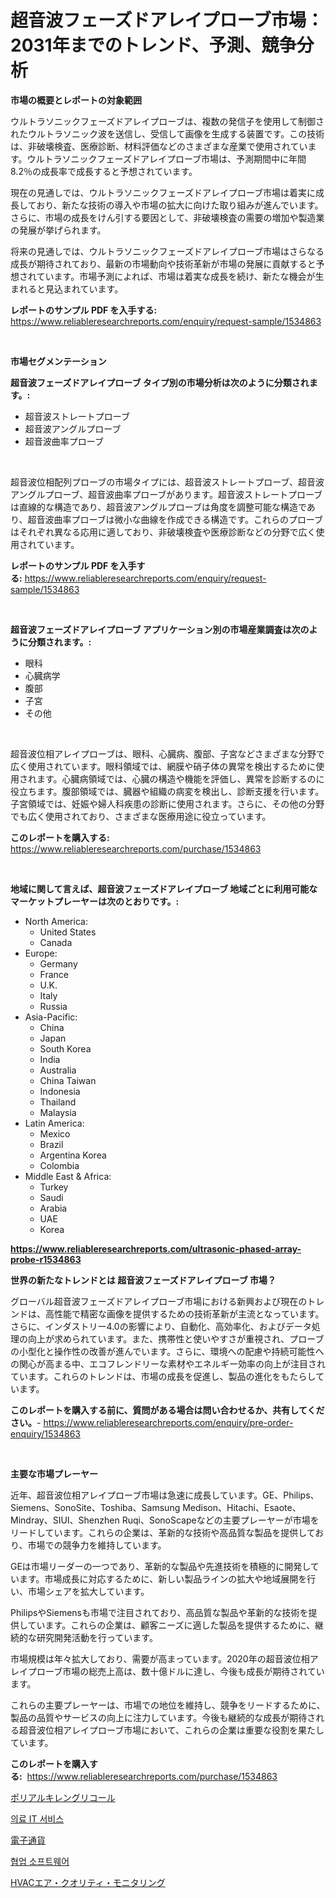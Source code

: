 <p><h1>超音波フェーズドアレイプローブ市場：2031年までのトレンド、予測、競争分析</h1></p><p><strong>市場の概要とレポートの対象範囲</strong></p>
<p><p>ウルトラソニックフェーズドアレイプローブは、複数の発信子を使用して制御されたウルトラソニック波を送信し、受信して画像を生成する装置です。この技術は、非破壊検査、医療診断、材料評価などのさまざまな産業で使用されています。ウルトラソニックフェーズドアレイプローブ市場は、予測期間中に年間8.2％の成長率で成長すると予想されています。</p><p>現在の見通しでは、ウルトラソニックフェーズドアレイプローブ市場は着実に成長しており、新たな技術の導入や市場の拡大に向けた取り組みが進んでいます。さらに、市場の成長をけん引する要因として、非破壊検査の需要の増加や製造業の発展が挙げられます。</p><p>将来の見通しでは、ウルトラソニックフェーズドアレイプローブ市場はさらなる成長が期待されており、最新の市場動向や技術革新が市場の発展に貢献すると予想されています。市場予測によれば、市場は着実な成長を続け、新たな機会が生まれると見込まれています。</p></p>
<p><strong>レポートのサンプル PDF を入手する:</strong> <a href="https://www.reliableresearchreports.com/enquiry/request-sample/1534863">https://www.reliableresearchreports.com/enquiry/request-sample/1534863</a></p>
<p>&nbsp;</p>
<p><strong>市場セグメンテーション</strong></p>
<p><strong>超音波フェーズドアレイプローブ タイプ別の市場分析は次のように分類されます。:</strong></p>
<p><ul><li>超音波ストレートプローブ</li><li>超音波アングルプローブ</li><li>超音波曲率プローブ</li></ul></p>
<p>&nbsp;</p>
<p><p>超音波位相配列プローブの市場タイプには、超音波ストレートプローブ、超音波アングルプローブ、超音波曲率プローブがあります。超音波ストレートプローブは直線的な構造であり、超音波アングルプローブは角度を調整可能な構造であり、超音波曲率プローブは微小な曲線を作成できる構造です。これらのプローブはそれぞれ異なる応用に適しており、非破壊検査や医療診断などの分野で広く使用されています。</p></p>
<p><strong>レポートのサンプル PDF を入手する:</strong>&nbsp;<a href="https://www.reliableresearchreports.com/enquiry/request-sample/1534863">https://www.reliableresearchreports.com/enquiry/request-sample/1534863</a></p>
<p>&nbsp;</p>
<p><strong> 超音波フェーズドアレイプローブ アプリケーション別の市場産業調査は次のように分類されます。:</strong></p>
<p><ul><li>眼科</li><li>心臓病学</li><li>腹部</li><li>子宮</li><li>その他</li></ul></p>
<p>&nbsp;</p>
<p><p>超音波位相アレイプローブは、眼科、心臓病、腹部、子宮などさまざまな分野で広く使用されています。眼科領域では、網膜や硝子体の異常を検出するために使用されます。心臓病領域では、心臓の構造や機能を評価し、異常を診断するのに役立ちます。腹部領域では、臓器や組織の病変を検出し、診断支援を行います。子宮領域では、妊娠や婦人科疾患の診断に使用されます。さらに、その他の分野でも広く使用されており、さまざまな医療用途に役立っています。</p></p>
<p><strong>このレポートを購入する:</strong>&nbsp; <a href="https://www.reliableresearchreports.com/purchase/1534863">https://www.reliableresearchreports.com/purchase/1534863</a></p>
<p>&nbsp;</p>
<p><strong>地域に関して言えば、超音波フェーズドアレイプローブ 地域ごとに利用可能なマーケットプレーヤーは次のとおりです。:</strong></p>
<p><ul>
    <li>
        North America:
        <ul>
            <li>United States</li>
            <li>Canada</li>
        </ul>
    </li>
    <li>
        Europe:
        <ul>
            <li>Germany</li>
            <li>France</li>
            <li>U.K.</li>
            <li>Italy</li>
            <li>Russia</li>
        </ul>
    </li>
    <li>
        Asia-Pacific:
        <ul>
            <li>China</li>
            <li>Japan</li>
            <li>South Korea</li>
            <li>India</li>
            <li>Australia</li>
            <li>China Taiwan</li>
            <li>Indonesia</li>
            <li>Thailand</li>
            <li>Malaysia</li>
        </ul>
    </li>
    <li>
        Latin America:
        <ul>
            <li>Mexico</li>
            <li>Brazil</li>
            <li>Argentina Korea</li>
            <li>Colombia</li>
        </ul>
    </li>
    <li>
        Middle East & Africa:
        <ul>
            <li>Turkey</li>
            <li>Saudi</li>
            <li>Arabia</li>
            <li>UAE</li>
            <li>Korea</li>
        </ul>
    </li>
    </ul></p>
<p><strong><a href="https://www.reliableresearchreports.com/ultrasonic-phased-array-probe-r1534863">https://www.reliableresearchreports.com/ultrasonic-phased-array-probe-r1534863</a></strong>&nbsp;</p>
<p><strong>世界の新たなトレンドとは 超音波フェーズドアレイプローブ 市場？</strong></p>
<p><p>グローバル超音波フェーズドアレイプローブ市場における新興および現在のトレンドは、高性能で精密な画像を提供するための技術革新が主流となっています。さらに、インダストリー4.0の影響により、自動化、高効率化、およびデータ処理の向上が求められています。また、携帯性と使いやすさが重視され、プローブの小型化と操作性の改善が進んでいます。さらに、環境への配慮や持続可能性への関心が高まる中、エコフレンドリーな素材やエネルギー効率の向上が注目されています。これらのトレンドは、市場の成長を促進し、製品の進化をもたらしています。</p></p>
<p><strong>このレポートを購入する前に、質問がある場合は問い合わせるか、共有してください。</strong>- <a href="https://www.reliableresearchreports.com/enquiry/pre-order-enquiry/1534863">https://www.reliableresearchreports.com/enquiry/pre-order-enquiry/1534863</a></p>
<p>&nbsp;</p>
<p><strong>主要な市場プレーヤー</strong></p>
<p><p>近年、超音波位相アレイプローブ市場は急速に成長しています。GE、Philips、Siemens、SonoSite、Toshiba、Samsung Medison、Hitachi、Esaote、Mindray、SIUI、Shenzhen Ruqi、SonoScapeなどの主要プレーヤーが市場をリードしています。これらの企業は、革新的な技術や高品質な製品を提供しており、市場での競争力を維持しています。</p><p>GEは市場リーダーの一つであり、革新的な製品や先進技術を積極的に開発しています。市場成長に対応するために、新しい製品ラインの拡大や地域展開を行い、市場シェアを拡大しています。</p><p>PhilipsやSiemensも市場で注目されており、高品質な製品や革新的な技術を提供しています。これらの企業は、顧客ニーズに適した製品を提供するために、継続的な研究開発活動を行っています。</p><p>市場規模は年々拡大しており、需要が高まっています。2020年の超音波位相アレイプローブ市場の総売上高は、数十億ドルに達し、今後も成長が期待されています。</p><p>これらの主要プレーヤーは、市場での地位を維持し、競争をリードするために、製品の品質やサービスの向上に注力しています。今後も継続的な成長が期待される超音波位相アレイプローブ市場において、これらの企業は重要な役割を果たしています。</p></p>
<p><strong>このレポートを購入する:</strong>&nbsp;&nbsp;<a href="https://www.reliableresearchreports.com/purchase/1534863">https://www.reliableresearchreports.com/purchase/1534863</a></p>
<p><p><a href="https://github.com/zekaoe592392/Market-Research-Report-List-1/blob/main/163142518266.md">ポリアルキレングリコール</a></p><p><a href="https://medium.com/@kathyorton6556/%EA%B1%B4%EA%B0%95it-%EC%84%9C%EB%B9%84%EC%8A%A4-%EC%8B%9C%EC%9E%A5-%EC%A0%90%EC%9C%A0%EC%9C%A8-%EB%B3%80%ED%99%94-%EB%B0%8F-%EC%8B%9C%EC%9E%A5-%EC%84%B1%EC%9E%A5-%ED%8A%B8%EB%A0%8C%EB%93%9C-2024-2031-c4998701fac2">의료 IT 서비스</a></p><p><a href="https://medium.com/@s.guest01/%E9%9B%BB%E5%AD%90%E9%80%9A%E8%B2%A8%E5%B8%82%E5%A0%B4%E3%81%AE%E5%88%86%E6%9E%90-%E3%82%B0%E3%83%AD%E3%83%BC%E3%83%90%E3%83%AB%E7%94%A3%E6%A5%AD%E3%81%AE%E8%A6%8B%E9%80%9A%E3%81%97%E3%81%A8%E4%BA%88%E6%B8%AC-2024%E5%B9%B4%E3%81%8B%E3%82%892031%E5%B9%B4%E3%81%BE%E3%81%A7-9a73c7bcf9b6">電子通貨</a></p><p><a href="https://medium.com/@christianlarkinus/%ED%98%91%EC%97%85-%EC%86%8C%ED%94%84%ED%8A%B8%EC%9B%A8%EC%96%B4-%EC%8B%9C%EC%9E%A5-%EA%B2%BD%EC%9F%81-%EB%B6%84%EC%84%9D-%EC%8B%9C%EC%9E%A5-%EB%8F%99%ED%96%A5-%EB%B0%8F-2031%EB%85%84%EA%B9%8C%EC%A7%80%EC%9D%98-%EC%98%88%EC%B8%A1-e7c04f1294d8">협업 소프트웨어</a></p><p><a href="https://medium.com/@reyeshowell66/hvac%E7%A9%BA%E6%B0%97%E8%B3%AA%E3%83%A2%E3%83%8B%E3%82%BF%E3%83%AA%E3%83%B3%E3%82%B0%E5%B8%82%E5%A0%B4%E5%88%86%E6%9E%90-%E3%81%9D%E3%81%AEcagr-%E5%B8%82%E5%A0%B4%E3%82%BB%E3%82%B0%E3%83%A1%E3%83%B3%E3%83%86%E3%83%BC%E3%82%B7%E3%83%A7%E3%83%B3-%E3%81%8A%E3%82%88%E3%81%B3%E3%82%B0%E3%83%AD%E3%83%BC%E3%83%90%E3%83%AB%E7%94%A3%E6%A5%AD%E6%A6%82%E8%A6%81-d017389f593e">HVACエア・クオリティ・モニタリング</a></p></p>